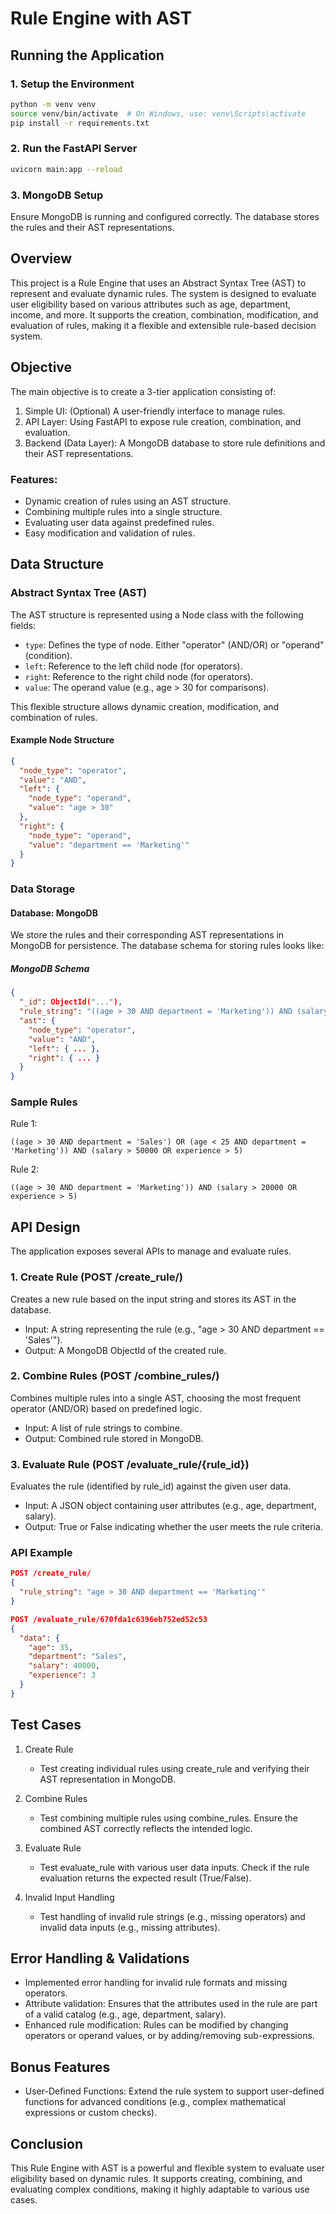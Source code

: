 # Rule Engine with AST

## Running the Application

### 1. Setup the Environment

```bash
python -m venv venv
source venv/bin/activate  # On Windows, use: venv\Scripts\activate
pip install -r requirements.txt
```

### 2. Run the FastAPI Server

```bash
uvicorn main:app --reload
```

### 3. MongoDB Setup

Ensure MongoDB is running and configured correctly. The database stores the rules and their AST representations.

## Overview

This project is a Rule Engine that uses an Abstract Syntax Tree (AST) to represent and evaluate dynamic rules. The system is designed to evaluate user eligibility based on various attributes such as age, department, income, and more. It supports the creation, combination, modification, and evaluation of rules, making it a flexible and extensible rule-based decision system.

## Objective

The main objective is to create a 3-tier application consisting of:

1. Simple UI: (Optional) A user-friendly interface to manage rules.
2. API Layer: Using FastAPI to expose rule creation, combination, and evaluation.
3. Backend (Data Layer): A MongoDB database to store rule definitions and their AST representations.

### Features:
- Dynamic creation of rules using an AST structure.
- Combining multiple rules into a single structure.
- Evaluating user data against predefined rules.
- Easy modification and validation of rules.

## Data Structure

### Abstract Syntax Tree (AST)

The AST structure is represented using a Node class with the following fields:

- `type`: Defines the type of node. Either "operator" (AND/OR) or "operand" (condition).
- `left`: Reference to the left child node (for operators).
- `right`: Reference to the right child node (for operators).
- `value`: The operand value (e.g., age > 30 for comparisons).

This flexible structure allows dynamic creation, modification, and combination of rules.

#### Example Node Structure

```json
{
  "node_type": "operator",
  "value": "AND",
  "left": {
    "node_type": "operand",
    "value": "age > 30"
  },
  "right": {
    "node_type": "operand",
    "value": "department == 'Marketing'"
  }
}
```

### Data Storage

#### Database: MongoDB

We store the rules and their corresponding AST representations in MongoDB for persistence. The database schema for storing rules looks like:

##### MongoDB Schema

```json
{
  "_id": ObjectId("..."),
  "rule_string": "((age > 30 AND department = 'Marketing')) AND (salary > 20000 OR experience > 5)",
  "ast": {
    "node_type": "operator",
    "value": "AND",
    "left": { ... },
    "right": { ... }
  }
}
```

### Sample Rules

Rule 1:
```
((age > 30 AND department = 'Sales') OR (age < 25 AND department = 'Marketing')) AND (salary > 50000 OR experience > 5)
```

Rule 2:
```
((age > 30 AND department = 'Marketing')) AND (salary > 20000 OR experience > 5)
```

## API Design

The application exposes several APIs to manage and evaluate rules.

### 1. Create Rule (POST /create_rule/)

Creates a new rule based on the input string and stores its AST in the database.

- Input: A string representing the rule (e.g., "age > 30 AND department == 'Sales'").
- Output: A MongoDB ObjectId of the created rule.

### 2. Combine Rules (POST /combine_rules/)

Combines multiple rules into a single AST, choosing the most frequent operator (AND/OR) based on predefined logic.

- Input: A list of rule strings to combine.
- Output: Combined rule stored in MongoDB.

### 3. Evaluate Rule (POST /evaluate_rule/{rule_id})

Evaluates the rule (identified by rule_id) against the given user data.

- Input: A JSON object containing user attributes (e.g., age, department, salary).
- Output: True or False indicating whether the user meets the rule criteria.

### API Example

```json
POST /create_rule/
{
  "rule_string": "age > 30 AND department == 'Marketing'"
}

POST /evaluate_rule/670fda1c6396eb752ed52c53
{
  "data": {
    "age": 35,
    "department": "Sales",
    "salary": 40000,
    "experience": 3
  }
}
```

## Test Cases

1. Create Rule
   - Test creating individual rules using create_rule and verifying their AST representation in MongoDB.

2. Combine Rules
   - Test combining multiple rules using combine_rules. Ensure the combined AST correctly reflects the intended logic.

3. Evaluate Rule
   - Test evaluate_rule with various user data inputs. Check if the rule evaluation returns the expected result (True/False).

4. Invalid Input Handling
   - Test handling of invalid rule strings (e.g., missing operators) and invalid data inputs (e.g., missing attributes).

## Error Handling & Validations

- Implemented error handling for invalid rule formats and missing operators.
- Attribute validation: Ensures that the attributes used in the rule are part of a valid catalog (e.g., age, department, salary).
- Enhanced rule modification: Rules can be modified by changing operators or operand values, or by adding/removing sub-expressions.

## Bonus Features

- User-Defined Functions: Extend the rule system to support user-defined functions for advanced conditions (e.g., complex mathematical expressions or custom checks).

## Conclusion

This Rule Engine with AST is a powerful and flexible system to evaluate user eligibility based on dynamic rules. It supports creating, combining, and evaluating complex conditions, making it highly adaptable to various use cases.
